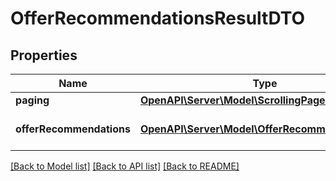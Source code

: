 # OfferRecommendationsResultDTO

## Properties
Name | Type | Description | Notes
------------ | ------------- | ------------- | -------------
**paging** | [**OpenAPI\Server\Model\ScrollingPagerDTO**](ScrollingPagerDTO.md) |  | [optional] 
**offerRecommendations** | [**OpenAPI\Server\Model\OfferRecommendationDTO**](OfferRecommendationDTO.md) | Страница списка товаров. | 

[[Back to Model list]](../README.md#documentation-for-models) [[Back to API list]](../README.md#documentation-for-api-endpoints) [[Back to README]](../README.md)


